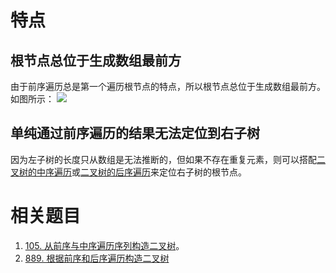 # 特点
## 根节点总位于生成数组最前方
由于前序遍历总是第一个遍历根节点的特点，所以根节点总位于生成数组最前方。如图所示：
![](Pasted%20image%2020230311122455.png)
## 单纯通过前序遍历的结果无法定位到右子树
因为左子树的长度只从数组是无法推断的，但如果不存在重复元素，则可以搭配[二叉树的中序遍历](二叉树的中序遍历.md)或[二叉树的后序遍历](二叉树的后序遍历.md)来定位右子树的根节点。

# 相关题目
1. [105. 从前序与中序遍历序列构造二叉树](105.%20从前序与中序遍历序列构造二叉树.md)。
2. [889. 根据前序和后序遍历构造二叉树](889.%20根据前序和后序遍历构造二叉树.md)